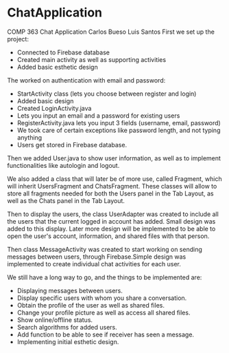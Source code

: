 # ChatApplication
COMP 363 Chat Application Carlos Bueso Luis Santos
First we set up the project:
- Connected to Firebase database
- Created main activity as well as supporting activities
- Added basic esthetic design

The worked on authentication with email and password:
- StartActivity class (lets you choose between register and login)
- Added basic design
- Created LoginActivity.java 
- Lets you input an email and a password for existing users
- RegisterActivity.java lets you input 3 fields (username, email, password)
- We took care of certain exceptions like password length, and not typing anything
- Users get stored in Firebase database.

Then we added User.java to show user information, as well as to implement
functionalities like autologin and logout. 

We also added a class that will later be of more use, called Fragment, which will
inherit UsersFragment and ChatsFragment. These classes will allow to store all
fragments needed for both the Users panel in the Tab Layout, as well as the 
Chats panel in the Tab Layout.

Then to display the users, the class UserAdapter was created to include all the
users that the current logged in account has added. Small design was added
to this display. Later more design will be implemented to be able to open the
user's account, information, and shared files with that person.

Then class MessageActivity was created to start working on sending messages
between users, through Firebase.Simple design was implemented to create
individual chat activities for each user. 

We still have a long way to go, and the things to be implemented are:
- Displaying messages between users.
- Display specific users with whom you share a conversation.
- Obtain the profile of the user as well as shared files.
- Change your profile picture as well as access all shared files.
- Show online/offline status.
- Search algorithms for added users.
- Add function to be able to see if receiver has seen a message.
- Implementing initial esthetic design.
